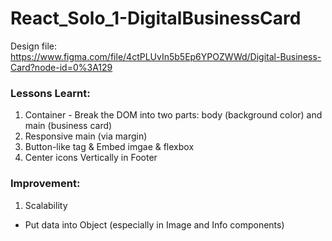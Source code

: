 # React_Solo_1-DigitalBusinessCard

Design file: https://www.figma.com/file/4ctPLUvIn5b5Ep6YPOZWWd/Digital-Business-Card?node-id=0%3A129

### Lessons Learnt:

1. Container - Break the DOM into two parts: body (background color) and main (business card)
2. Responsive main (via margin)
3. Button-like <a> tag & Embed imgae & flexbox
4. Center icons Vertically in Footer

### Improvement:

1. Scalability

- Put data into Object (especially in Image and Info components)
